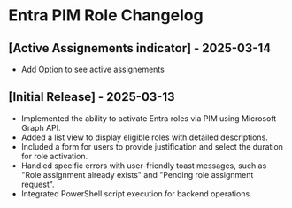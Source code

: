 # Entra PIM Role Changelog

## [Active Assignements indicator] - 2025-03-14
- Add Option to see active assignements


## [Initial Release] - 2025-03-13

- Implemented the ability to activate Entra roles via PIM using Microsoft Graph API.
- Added a list view to display eligible roles with detailed descriptions.
- Included a form for users to provide justification and select the duration for role activation.
- Handled specific errors with user-friendly toast messages, such as "Role assignment already exists" and "Pending role assignment request".
- Integrated PowerShell script execution for backend operations.
